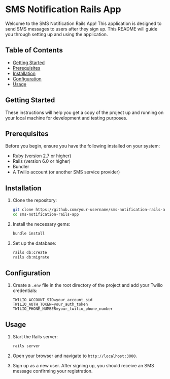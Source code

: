 # SMS Notification Rails App

Welcome to the SMS Notification Rails App! This application is designed to send SMS messages to users after they sign up. This README will guide you through setting up and using the application.

## Table of Contents

- [Getting Started](#getting-started)
- [Prerequisites](#prerequisites)
- [Installation](#installation)
- [Configuration](#configuration)
- [Usage](#usage)

## Getting Started

These instructions will help you get a copy of the project up and running on your local machine for development and testing purposes.

## Prerequisites

Before you begin, ensure you have the following installed on your system:

- Ruby (version 2.7 or higher)
- Rails (version 6.0 or higher)
- Bundler
- A Twilio account (or another SMS service provider)

## Installation

1. Clone the repository:

    ```bash
    git clone https://github.com/your-username/sms-notification-rails-app.git
    cd sms-notification-rails-app
    ```

2. Install the necessary gems:

    ```bash
    bundle install
    ```

3. Set up the database:

    ```bash
    rails db:create
    rails db:migrate
    ```

## Configuration

1. Create a `.env` file in the root directory of the project and add your Twilio credentials:

    ```plaintext
    TWILIO_ACCOUNT_SID=your_account_sid
    TWILIO_AUTH_TOKEN=your_auth_token
    TWILIO_PHONE_NUMBER=your_twilio_phone_number
    ```

## Usage

1. Start the Rails server:

    ```bash
    rails server
    ```

2. Open your browser and navigate to `http://localhost:3000`.

3. Sign up as a new user. After signing up, you should receive an SMS message confirming your registration.


